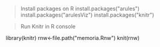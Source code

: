 >Install packages on R
install.packages("arules")
install.packages("arulesViz")
install.packages("knitr")

>Run Knitr in R console

library(knitr)
rnw<-file.path("memoria.Rnw")
knit(rnw)